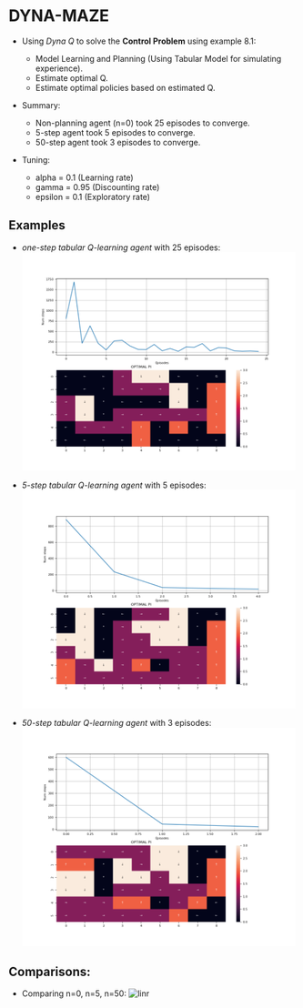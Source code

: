 # DYNA-MAZE
- Using _Dyna Q_ to solve the **Control Problem** using example 8.1:
    - Model Learning and Planning (Using Tabular Model for simulating experience).
    - Estimate optimal Q.
    - Estimate optimal policies based on estimated Q.

- Summary:
    - Non-planning agent (n=0) took 25 episodes to converge.
    - 5-step agent took 5 episodes to converge.
    - 50-step agent took 3 episodes to converge.

- Tuning:
    - alpha = 0.1  (Learning rate)
    - gamma = 0.95  (Discounting rate)
    - epsilon = 0.1  (Exploratory rate)


## Examples
- _one-step tabular Q-learning agent_ with 25 episodes:
![linr](examples/25_eps_0.1_lr_0.95_gamma_0.1_epsilon_0_n_dyna_maze.png)

- _5-step tabular Q-learning agent_ with 5 episodes:
![linr](examples/5_eps_0.1_lr_0.95_gamma_0.1_epsilon_5_n_dyna_maze.png)

- _50-step tabular Q-learning agent_ with 3 episodes:
![linr](examples/3_eps_0.1_lr_0.95_gamma_0.1_epsilon_50_n_dyna_maze.png)


## Comparisons:
- Comparing n=0, n=5, n=50:
![linr](examples/.png)
